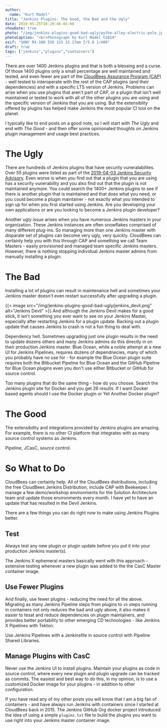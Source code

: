 ```yaml
---
author:
  name: "Kurt Madel"
title: "Jenkins Plugins: The Good, the Bad and the Ugly"
date: 2019-05-25T10:29:46-04:00
showDate: true
photo: "/img/jenkins-plugins-good-bad-ugly/wythe-alley-electric-pole.jpg"
photoCaption: "<br>Photograph by Kurt Madel ©2019"
exif: "SONY RX-100 ISO 125 32.17mm ƒ/5.6 1/400"
draft: true
tags: ["jenkins","plugins","containers"]
---
```

There are over 1400 Jenkins plugins and that is both a blessing and a curse. Of those 1400 plugins only a small percentage are well maintained and tested, and even fewer are part of the [CloudBees Assurance Program (CAP)](https://go.cloudbees.com/docs/cloudbees-documentation/assurance-program/) - well tested to interoperate with the rest of the CAP plugins (and their dependencies) and with a specific LTS version of Jenkins. Problems can arise when you use plugins that aren't part of CAP, or a plugin that isn't well maintained or tested to work with all of the other plugins you are using and the specific version of Jenkins that you are using. But the extensiblity offered by plugins has helped make Jenkins the most popular CI tool on the planet.

I typically like to end posts on a good note, so I will start with *The Ugly* and end with *The Good* - and then offer some opinionated thoughts on Jenkins plugin management and usage best practices.

# The Ugly
There are hundreds of Jenkins plugins that have security vuneralabilites. Over 55 plugins were listed as part of the [2019-04-03 Jenkins Security Advisory](https://jenkins.io/security/advisory/2019-04-03/). Even worse is when you find out that a plugin that you are using has a security vunerability and you also find out that the plugin is not maintained anymore. You could search the 1400+ Jenkins plugins to see if there is another plugin that is maintained and that does what you need, or you could become a plugin maintainer - not exactly what you intended to sign up for when you first started using Jenkins. Are you developing your own applications or are you looking to become a Jenkins plugin developer?

Another ugly issue arises when you have numerous Jenkins masters in your organization. These Jenkins instances are often snowflakes comprised of many different plug-ins. So managing more than one Jenkins master with disparate set of plugins can become very ugly, very quickly. CloudBees can certainly help you with this through CAP and something we call Team Masters - easily provisioned and managed team specific  Jenkins masters. However, there is nothing stopping individual Jenkins master admins from manually installing a plugin.

# The Bad
Installing a lot of plugins can result in maintenance hell and sometimes your Jenkins master doesn't even restart successfully after upgrading a plugin. 

{{< image src="/img/jenkins-plugins-good-bad-ugly/jenkins_devil.png" alt="Jenkins Devil" >}}
And although the Jenkins Devil makes for a good stick, it isn't something you ever want to see on your Jenkins Master, especially after restarting Jenkins for a plugin update. Backing out a plugin update that causes Jenkins to crash is not a fun thing to deal with.

Dependency hell. Sometimes upgrading just one plugin results in the need to update dozens others and many Jenkins admins do this directly in on their production Jenkins master. Blue Ocean, while a noble attempt at a new UI for Jenkins Pipelines, requires dozens of dependnecies, many of which you probably have no use for - for example the Blue Ocean plugin suite requires both the Bitbucket Pipeline for Blue Ocean and the GitHub Pipeline for Blue Ocean plugins even you don't use either Bitbucket or GitHub for source control.

Too many plugins that do the same thing - how do you choose. Search the Jenkins plugin site for Docker and you get 26 results. If I want Docker based agents should I use the Docker plugin or Yet Another Docker plugin?

# The Good
The extensibility and integrations provided by Jenkins plugins are amazing. For example, there is no other CI platform that integrates with as many source control systems as Jenkins.

Pipeline, JCasC, source control. 

# So What to Do
CloudBees can certainly help. All of the CloudBees distributions, including the free CloudBees Jenkins Distribution, include CAP with Beekeeper. I manage a few demo/workshop environments for the Solution Architecture team and update those environments every month. I have yet to have an update that has resulted in the Devil Jenkins.

There are a few things you can do right now to make using Jenkins Plugins better.

## Test
Always test any new plugin or plugin update before you put it into your production Jenkins master(s).

The Jenkins X ephemeral masters basically went with this approach - extensive testing whenever a new plugin was added to the the CasC Master container image.

## Use Fewer Plugins
And finally, use fewer plugins - reducing the need for all the above. Migrating as many Jenkins Pipeline steps from plugins to `sh` steps running in containers not only reduces the bad and ugly above, it also makes it easier to tesat and reduce dependencies on plugin maintainers, and provides better portability to other emerging CD technologies - like Jenkins X Pipelines with Tekton.

Use Jenkins Pipelines with a Jenkinsfile in source control with Pipeline Shared Libraries.

## Manage Plugins with CasC
Never use the Jenkins UI to install plugins.
Maintain your plugins as code in source control, where every new plugin and plugin upgrade can be tracked as commits. The easiest and best way to do this, in my opinion, is to use a customized Docker image for your plugins - in addition to other configuration.

If you have read any of my other posts you will know that I am a big fan of containers - and have always run Jenkins with containers since I started at CloudBees back in 2015. The Jenkins GitHub Org docker project introduced the idea of using a simple `plugins.txt` file to build the plugins you want to use right into your Jenkins master container image.